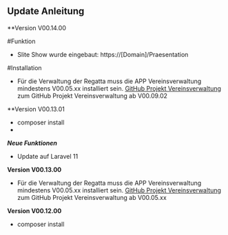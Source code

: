 ## Update Anleitung
**Version V00.14.00

#Funktion
- Slite Show wurde eingebaut: https://[Domain]/Praesentation

#Installation
- Für die Verwaltung der Regatta muss die APP Vereinsverwaltung mindestens  V00.05.xx installiert sein.
  [GitHub Projekt Vereinsverwaltung](https://github.com/kube-csc/vereinsverwaltung)
  zum GitHub Projekt Vereinsverwaltung ab V00.09.02

**Version V00.13.01

- composer install
- 
***Neue Funktionen***
- Update auf Laravel 11

**Version V00.13.00**

- Für die Verwaltung der Regatta muss die APP Vereinsverwaltung mindestens  V00.05.xx installiert sein.
  [GitHub Projekt Vereinsverwaltung](https://github.com/kube-csc/vereinsverwaltung)
  zum GitHub Projekt Vereinsverwaltung ab V00.05.xx

**Version V00.12.00**

-  composer install
